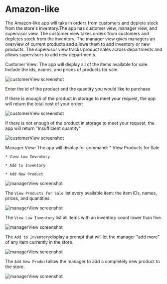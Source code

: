 # Amazon-like
The Amazon-like app will take in orders from customers and deplete stock from the store's inventory.The app has customer view, manager view, and supervisor view. The customer view takes orders from customers and depletes stock from the inventory. The manager view gives managers an overview of current products and allows them to add inventory or new products. The supervisor view tracks product sales across departments and allows supervisors to add new departments.

Customer View:
The app will display all of the items available for sale. Include the ids, names, and prices of products for sale.

![customerView screenshot](../master/Images/CustomerView1.JPG)


Enter the id of the product and the quantity you would like to purchase

If there is enough of the product in storage to meet your request, the app will return the total cost of your order:

![customerView screenshot](../master/Images/CustomerView2.JPG)

If there is not enough of the product in storage to meet your request, the app will return "Insufficient quantity"

![customerView screenshot](../master/Images/CustomerView3.JPG)

Manager View:
The app will display for command:
    * View Products for Sale
    
    * View Low Inventory
    
    * Add to Inventory
    
    * Add New Product

 ![managerView screenshot](../master/Images/ManagerView1.JPG)

 The `View Products for Sale` list every available item: the item IDs, names, prices, and quantities.

 ![managerView screenshot](../master/Images/ManagerView2.JPG)

 The `View Low Inventory` list all items with an inventory count lower than five.

![managerView screenshot](../master/Images/ManagerView3.JPG)

The `Add to Inventory`display a prompt that will let the manager "add more" of any item currently in the store.

![managerView screenshot](../master/Images/ManagerView4.JPG)

The `Add New Product`allow the manager to add a completely new product to the store.

![managerView screenshot](../master/Images/ManagerView5.JPG)